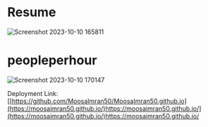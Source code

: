 # Resume

![Screenshot 2023-10-10 165811](https://github.com/MoosaImran50/Brick-Breaker/assets/108832275/59bd4cdd-c462-4cd4-8ccc-9f01acf37106)

# peopleperhour

![Screenshot 2023-10-10 170147](https://github.com/MoosaImran50/Brick-Breaker/assets/108832275/22e5c84f-4f14-47ac-855c-d9caa142501b)

Deployment Link: [[https://github.com/MoosaImran50/MoosaImran50.github.io](https://moosaimran50.github.io/)https://moosaimran50.github.io/](https://moosaimran50.github.io/)https://moosaimran50.github.io/

